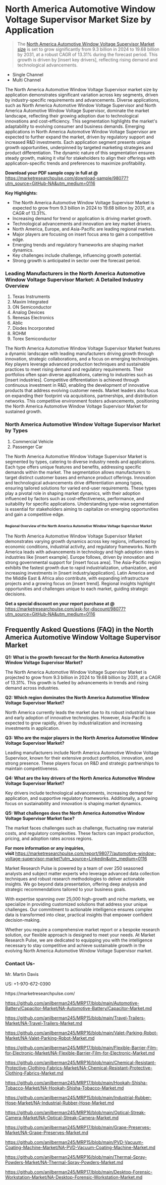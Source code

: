 <h1>North America Automotive Window Voltage Supervisor Market&nbsp;Size by Application</h1><blockquote><p>The <a href="https://marketresearchpulse.com/download-sample/98077?utm_source=GitHub-NA&amp;utm_medium=0116">North America Automotive Window Voltage Supervisor Market size</a> is set to grow significantly from 9.3 billion in 2024 to 19.68 billion by 2031, at a robust CAGR of 13.31% during the forecast period. This growth is driven by [insert key drivers], reflecting rising demand and technological advancements.</p></blockquote><ul><li>Single Channel<li> Multi Channel</li></ul><p>The North America Automotive Window Voltage Supervisor market size by application demonstrates significant variation across key segments, driven by industry-specific requirements and advancements. Diverse applications, such as North America Automotive Window Voltage Supervisor and North America Automotive Window Voltage Supervisor, dominate the market landscape, reflecting their growing adoption due to technological innovations and cost-efficiency. This segmentation highlights the market's adaptability to evolving consumer and business demands. Emerging applications in North America Automotive Window Voltage Supervisor are expected to further expand the market, driven by regulatory support and increased R&D investments. Each application segment presents unique growth opportunities, underpinned by targeted marketing strategies and product differentiation. The dynamic nature of this segmentation ensures steady growth, making it vital for stakeholders to align their offerings with application-specific trends and preferences to maximize profitability.</p><p><strong>Download your PDF sample copy in full at @ </strong><a href="https://marketresearchpulse.com/download-sample/98077?utm_source=GitHub-NA&amp;utm_medium=0116">https://marketresearchpulse.com/download-sample/98077?utm_source=GitHub-NA&amp;utm_medium=0116</a></p><p><strong>Key Highlights: </strong></p><ul><li>The North America Automotive Window Voltage Supervisor Market is expected to grow from 9.3 billion in 2024 to 19.68 billion by 2031, at a CAGR of 13.31%.</li><li>Increasing demand for trend or application is driving market growth.</li><li>Technological advancements and innovation are key market drivers.</li><li>North America, Europe, and Asia-Pacific are leading regional markets.</li><li>Major players are focusing on insert focus area to gain a competitive edge.</li><li>Emerging trends and regulatory frameworks are shaping market dynamics.</li><li>Key challenges include challenge, influencing growth potential.</li><li>Strong growth is anticipated in sector over the forecast period.</li></ul><h3>Leading Manufacturers in the North America Automotive Window Voltage Supervisor Market: A Detailed Industry Overview</h3><ol><li>Texas Instruments</li><li>Maxim Integrated</li><li>ON Semiconductor</li><li>Analog Devices</li><li>Renesas Electronics</li><li>Ablic</li><li>Diodes Incorporated</li><li>ROHM</li><li>Torex Semiconductor</li></ol><div class="flex max-w-full flex-col flex-grow"><div class="min-h-8 text-message flex w-full flex-col items-end gap-2 whitespace-normal break-words [.text-message+&amp;]:mt-5" dir="auto" data-message-author-role="assistant" data-message-id="fd8432e4-4910-450d-b182-61b7bfb0a01f" data-message-model-slug="gpt-4o"><div class="flex w-full flex-col gap-1 empty:hidden first:pt-[3px]"><div class="markdown prose w-full break-words dark:prose-invert light"><p>The North America Automotive Window Voltage Supervisor Market features a dynamic landscape with leading manufacturers driving growth through innovation, strategic collaborations, and a focus on emerging technologies. Key players leverage advanced production techniques and sustainable practices to meet rising demand and regulatory requirements. Their portfolios often span diverse applications, catering to industries such as [insert industries]. Competitive differentiation is achieved through continuous investment in R&amp;D, enabling the development of innovative products that address evolving customer needs. Market leaders also focus on expanding their footprint via acquisitions, partnerships, and distribution networks. This competitive environment fosters advancements, positioning the North America Automotive Window Voltage Supervisor Market for sustained growth.</p></div></div></div></div><h3>North America Automotive Window Voltage Supervisor Market by Types</h3><ol><li>Commercial Vehicle<li> Passenger Car</li></ol><div class="flex max-w-full flex-col flex-grow"><div class="min-h-8 text-message flex w-full flex-col items-end gap-2 whitespace-normal break-words [.text-message+&amp;]:mt-5" dir="auto" data-message-author-role="assistant" data-message-id="084470be-0bb7-4664-bddf-5156b4f41249" data-message-model-slug="gpt-4o-mini"><div class="flex w-full flex-col gap-1 empty:hidden first:pt-[3px]"><div class="markdown prose w-full break-words dark:prose-invert light"><p>The North America Automotive Window Voltage Supervisor Market is segmented by types, catering to diverse industry needs and applications. Each type offers unique features and benefits, addressing specific demands within the market. The segmentation allows manufacturers to target distinct customer bases and enhance product offerings. Innovation and technological advancements drive differentiation among types, ensuring tailored solutions for varied end-user requirements. These types play a pivotal role in shaping market dynamics, with their adoption influenced by factors such as cost-effectiveness, performance, and suitability for specific applications. Understanding type-wise segmentation is essential for stakeholders aiming to capitalize on emerging opportunities and gain a competitive edge.</p></div></div></div></div><h3><span style="font-size: 11px;">Regional Overview of the North America Automotive Window Voltage Supervisor Market</span></h3><div class="flex max-w-full flex-col flex-grow"><div class="min-h-8 text-message flex w-full flex-col items-end gap-2 whitespace-normal break-words [.text-message+&amp;]:mt-5" dir="auto" data-message-author-role="assistant" data-message-id="e9038762-ce64-4e30-91c9-9bd413514231" data-message-model-slug="gpt-4o-mini"><div class="flex w-full flex-col gap-1 empty:hidden first:pt-[3px]"><div class="markdown prose w-full break-words dark:prose-invert light"><p>The North America Automotive Window Voltage Supervisor Market demonstrates varying growth dynamics across key regions, influenced by economic conditions, industrial activity, and regulatory frameworks. North America leads with advancements in technology and high adoption rates in industries like [insert example]. Europe follows, driven by innovation and strong governmental support for [insert focus area]. The Asia-Pacific region exhibits the fastest growth due to rapid industrialization, urbanization, and increasing investments in [insert industry/application]. Latin America and the Middle East &amp; Africa also contribute, with expanding infrastructure projects and a growing focus on [insert trend]. Regional insights highlight opportunities and challenges unique to each market, guiding strategic decisions.</p></div></div></div></div><p><strong>Get a special discount on your report purchase at @ </strong><a href="https://marketresearchpulse.com/ask-for-discount/98077?utm_source=GitHub-NA&amp;utm_medium=0116">https://marketresearchpulse.com/ask-for-discount/98077?utm_source=GitHub-NA&amp;utm_medium=0116</a></p><h2>Frequently Asked Questions (FAQ) in the North America Automotive Window Voltage Supervisor Market</h2><p><strong>Q1: What is the growth forecast for the North America Automotive Window Voltage Supervisor Market?</strong></p><p>The North America Automotive Window Voltage Supervisor Market is projected to grow from 9.3 billion in 2024 to 19.68 billion by 2031, at a CAGR of 13.31%. This growth is fueled by advancements in trends and rising demand across industries.</p><p><strong>Q2: Which region dominates the North America Automotive Window Voltage Supervisor Market?</strong></p><p>North America currently leads the market due to its robust industrial base and early adoption of innovative technologies. However, Asia-Pacific is expected to grow rapidly, driven by industrialization and increasing investments in application.</p><p><strong>Q3: Who are the major players in the North America Automotive Window Voltage Supervisor Market?</strong></p><p>Leading manufacturers include North America Automotive Window Voltage Supervisor, known for their extensive product portfolios, innovation, and strong presence. These players focus on R&amp;D and strategic partnerships to maintain competitiveness.</p><p><strong>Q4: What are the key drivers of the North America Automotive Window Voltage Supervisor Market?</strong></p><p>Key drivers include technological advancements, increasing demand for application, and supportive regulatory frameworks. Additionally, a growing focus on sustainability and innovation is shaping market dynamics.</p><p><strong>Q5: What challenges does the North America Automotive Window Voltage Supervisor Market face?</strong></p><p>The market faces challenges such as challenge, fluctuating raw material costs, and regulatory complexities. These factors can impact production, pricing, and adoption rates across regions.</p><p><strong>For more information or any inquiries, visit&nbsp;</strong><a href="https://marketresearchpulse.com/report/98077/automotive-window-voltage-supervisor-market?utm_source=Linkedin&utm_medium=0116">https://marketresearchpulse.com/report/98077/automotive-window-voltage-supervisor-market?utm_source=Linkedin&utm_medium=0116</a></p><p>Market Research Pulse is powered by a team of over 250 seasoned analysts and subject matter experts who leverage advanced data collection techniques and robust research methodologies to deliver actionable insights. We go beyond data presentation, offering deep analysis and strategic recommendations tailored to your business goals.</p><p>With expertise spanning over 25,000 high-growth and niche markets, we specialize in providing customized solutions that address your unique challenges. Our commitment to actionable intelligence ensures complex data is transformed into clear, practical insights that empower confident decision-making.</p><p>Whether you require a comprehensive market report or a bespoke research solution, our flexible approach is designed to meet your needs. At Market Research Pulse, we are dedicated to equipping you with the intelligence necessary to stay competitive and achieve sustainable growth in the evolving North America Automotive Window Voltage Supervisor market.</p><h3><strong>Contact Us-</strong></h3><p>Mr. Martin Davis</p><p>US: +1-970-672-0390</p><p>https://marketresearchpulse.com/</p><p><a href="https://github.com/anilberman245/MRP17/blob/main/Automotive-Battery/Capacitor-Market/NA-Automotive-Battery/Capacitor-Market.md">https://github.com/anilberman245/MRP17/blob/main/Automotive-Battery/Capacitor-Market/NA-Automotive-Battery/Capacitor-Market.md</a></p><p><a href="https://github.com/anilberman245/MRP15/blob/main/Travel-Trailers-Market/NA-Travel-Trailers-Market.md">https://github.com/anilberman245/MRP15/blob/main/Travel-Trailers-Market/NA-Travel-Trailers-Market.md</a></p><p><a href="https://github.com/anilberman245/MRP16/blob/main/Valet-Parking-Robot-Market/NA-Valet-Parking-Robot-Market.md">https://github.com/anilberman245/MRP16/blob/main/Valet-Parking-Robot-Market/NA-Valet-Parking-Robot-Market.md</a></p><p><a href="https://github.com/anilberman245/MRP17/blob/main/Flexible-Barrier-Film-for-Electronic-Market/NA-Flexible-Barrier-Film-for-Electronic-Market.md">https://github.com/anilberman245/MRP17/blob/main/Flexible-Barrier-Film-for-Electronic-Market/NA-Flexible-Barrier-Film-for-Electronic-Market.md</a></p><p><a href="https://github.com/anilberman245/MRP16/blob/main/Chemical-Resistant-Protective-Clothing-Fabrics-Market/NA-Chemical-Resistant-Protective-Clothing-Fabrics-Market.md">https://github.com/anilberman245/MRP16/blob/main/Chemical-Resistant-Protective-Clothing-Fabrics-Market/NA-Chemical-Resistant-Protective-Clothing-Fabrics-Market.md</a></p><p><a href="https://github.com/anilberman245/MRP17/blob/main/Hookah-Shisha-Tobacco-Market/NA-Hookah-Shisha-Tobacco-Market.md">https://github.com/anilberman245/MRP17/blob/main/Hookah-Shisha-Tobacco-Market/NA-Hookah-Shisha-Tobacco-Market.md</a></p><p><a href="https://github.com/anilberman245/MRP15/blob/main/Industrial-Rubber-Hose-Market/NA-Industrial-Rubber-Hose-Market.md">https://github.com/anilberman245/MRP15/blob/main/Industrial-Rubber-Hose-Market/NA-Industrial-Rubber-Hose-Market.md</a></p><p><a href="https://github.com/anilberman245/MRP16/blob/main/Optical-Streak-Camera-Market/NA-Optical-Streak-Camera-Market.md">https://github.com/anilberman245/MRP16/blob/main/Optical-Streak-Camera-Market/NA-Optical-Streak-Camera-Market.md</a></p><p><a href="https://github.com/anilberman245/MRP17/blob/main/Grape-Preserves-Market/NA-Grape-Preserves-Market.md">https://github.com/anilberman245/MRP17/blob/main/Grape-Preserves-Market/NA-Grape-Preserves-Market.md</a></p><p><a href="https://github.com/anilberman245/MRP15/blob/main/PVD-Vacuum-Coating-Machine-Market/NA-PVD-Vacuum-Coating-Machine-Market.md">https://github.com/anilberman245/MRP15/blob/main/PVD-Vacuum-Coating-Machine-Market/NA-PVD-Vacuum-Coating-Machine-Market.md</a></p><p><a href="https://github.com/anilberman245/MRP16/blob/main/Thermal-Spray-Powders-Market/NA-Thermal-Spray-Powders-Market.md">https://github.com/anilberman245/MRP16/blob/main/Thermal-Spray-Powders-Market/NA-Thermal-Spray-Powders-Market.md</a></p><p><a href="https://github.com/anilberman245/MRP17/blob/main/Desktop-Forensic-Workstation-Market/NA-Desktop-Forensic-Workstation-Market.md">https://github.com/anilberman245/MRP17/blob/main/Desktop-Forensic-Workstation-Market/NA-Desktop-Forensic-Workstation-Market.md</a></p>
